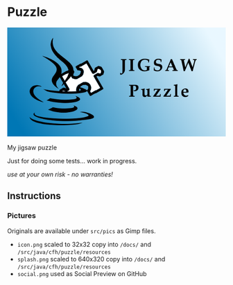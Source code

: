 # Puzzle

![splash](src/pics/splash.png)

My jigsaw puzzle

Just for doing some tests... work in progress.

*use at your own risk - no warranties!*

## Instructions

### Pictures

Originals are available under `src/pics` as Gimp files.

- `icon.png`
  scaled to 32x32
  copy into `/docs/` and `/src/java/cfh/puzzle/resources`
- `splash.png`
  scaled to 640x320
  copy into `/docs/` and `/src/java/cfh/puzzle/resources`
- `social.png`
  used as Social Preview on GitHub



